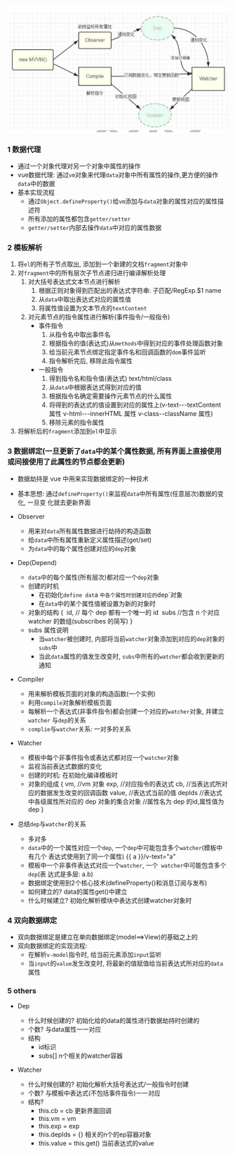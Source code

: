 ![](../images/vue-MVVM-2.png)

### 1 数据代理

- 通过一个对象代理对另一个对象中属性的操作
- vue数据代理: 通过`vm`对象来代理`data`对象中所有属性的操作,更方便的操作`data`中的数据
- 基本实现流程
    - 通过`Object.defineProperty()`给`vm`添加与`data`对象的属性对应的属性描述符
    - 所有添加的属性都包含`getter/setter`
    - `getter/setter`内部去操作`data`中对应的属性数据
### 2 模板解析

1. 将`el`的所有子节点取出, 添加到一个新建的文档`fragment`对象中
2. 对`fragment`中的所有层次子节点递归进行编译解析处理
   1. 对大括号表达式文本节点进行解析
      1. 根据正则对象得到匹配出的表达式字符串: 子匹配/RegExp.$1 name
      2. 从`data`中取出表达式对应的属性值
      3. 将属性值设置为文本节点的`textContent`
   2. 对元素节点的指令属性进行解析(事件指令/一般指令)
      -  事件指令
         1. 从指令名中取出事件名
         2. 根据指令的值(表达式)从`methods`中得到对应的事件处理函数对象
         3. 给当前元素节点绑定指定事件名和回调函数的`dom`事件监听
         4. 指令解析完后, 移除此指令属性
      -  一般指令
         1. 得到指令名和指令值(表达式) text/html/class
         2. 从`data`中根据表达式得到对应的值
         3. 根据指令名确定需要操作元素节点的什么属性
         4. 将得到的表达式的值设置到对应的属性上(v-text---textContent 属性 v-html---innerHTML 属性 v-class--className 属性)
         5. 移除元素的指令属性
3. 将解析后的`fragment`添加到`el`中显示

### 3 数据绑定(一旦更新了`data`中的某个属性数据, 所有界面上直接使用或间接使用了此属性的节点都会更新)

- 数据劫持是 vue 中用来实现数据绑定的一种技术
- 基本思想: 通过`defineProperty()`来监视`data`中所有属性(任意层次)数据的变化, 一旦变
化就去更新界面

- Observer
  - 用来对`data`所有属性数据进行劫持的构造函数
  - 给`data`中所有属性重新定义属性描述(get/set)
  - 为`data`中的每个属性创建对应的`dep`对象
- Dep(Depend)
    - `data`中的每个属性(所有层次)都对应一个`dep`对象
    - 创建的时机
      - 在初始化`define dat`a `中各个属性时创建对应的`dep`对象
      - 在`data`中的某个属性值被设置为新的对象时
    - 对象的结构
        {
        ​    id, // 每个 dep 都有一个唯一的 id
        ​    subs //包含 n 个对应 watcher 的数组(subscribes 的简写)
        }
    - subs 属性说明
      - 当`watcher`被创建时, 内部将当前`watcher`对象添加到对应的`dep`对象的`subs`中
      - 当此`data`属性的值发生改变时, `subs`中所有的`watcher`都会收到更新的通知


- Compiler
    - 用来解析模板页面的对象的构造函数(一个实例)
    - 利用`compile`对象解析模板页面
    - 每解析一个表达式(非事件指令)都会创建一个对应的`watcher`对象, 并建立`watcher`
与`dep`的关系
    - `complie`与`watcher`关系: 一对多的关系

- Watcher
    - 模板中每个非事件指令或表达式都对应一个`watcher`对象
    - 监视当前表达式数据的变化
    - 创建的时机: 在初始化编译模板时
    - 对象的组成
        {
        vm, //vm 对象
        exp, //对应指令的表达式
        cb, //当表达式所对应的数据发生改变的回调函数
        value, //表达式当前的值
        depIds //表达式中各级属性所对应的 dep 对象的集合对象
        //属性名为 dep 的id,属性值为dep
        }
- 总结`dep`与`watcher`的关系
    - 多对多
    - `data`中的一个属性对应一个`dep`, 一个`dep`中可能包含多个`watcher`(模板中有几个
表达式使用到了同一个属性) {{ a }}/v-text="a"
    - 模板中一个非事件表达式对应一个`watcher`, 一个` watcher`中可能包含多个`dep`(表
达式是多层: a.b)
    - 数据绑定使用到2个核心技术(defineProperty()和消息订阅与发布)
    - 如何建立的? data的属性get()中建立
    - 什么时候建立? 初始化解析模块中表达式创建watcher对象时

### 4 双向数据绑定

- 双向数据绑定是建立在单向数据绑定(model==>View)的基础之上的
- 双向数据绑定的实现流程:
  - 在解析`v-model`指令时, 给当前元素添加`input`监听
  - 当`input`的`value`发生改变时, 将最新的值赋值给当前表达式所对应的`data`属性

### 5 others

- Dep
    - 什么时候创建的? 初始化给的data的属性进行数据劫持时创建的
    - 个数? 与data属性一一对应
    - 结构
        - id标识
        - subs[] n个相关的watcher容器

- Watcher
    - 什么时候创建的? 初始化解析大括号表达式/一般指令时创建
    - 个数? 与模板中表达式(不包括事件指令)一一对应
    - 结构?
        - this.cb = cb 更新界面回调
        - this.vm = vm
        - this.exp = exp
        - this.depIds = {} 相关的n个的ep容器对象
        - this.value = this.get() 当前表达式的value